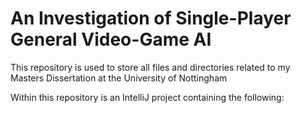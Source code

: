 # An Investigation of Single-Player General Video-Game AI

This repository is used to store all files and directories related to my Masters Dissertation at the University of Nottingham

Within this repository is an IntelliJ project containing the following:
